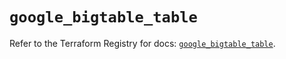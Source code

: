 # `google_bigtable_table`

Refer to the Terraform Registry for docs: [`google_bigtable_table`](https://registry.terraform.io/providers/hashicorp/google/6.48.0/docs/resources/bigtable_table).
